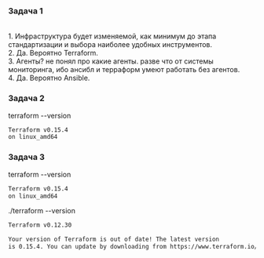 ### Задача 1
<br>1. Инфраструктура будет изменяемой, как минимум до этапа стандартизации и выбора наиболее удобных инструментов.
<br>2. Да. Вероятно Terraform.
<br>3. Агенты? не понял про какие агенты. разве что от системы мониторинга, ибо ансибл и терраформ умеют работать без агентов.
<br>4. Да. Вероятно Ansible.

### Задача 2
terraform --version
```sh
Terraform v0.15.4
on linux_amd64
```
### Задача 3
terraform --version
```sh
Terraform v0.15.4
on linux_amd64
```
./terraform --version
```sh
Terraform v0.12.30

Your version of Terraform is out of date! The latest version
is 0.15.4. You can update by downloading from https://www.terraform.io/downloads.html
```